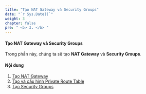 ```yaml
---
title: "Tạo NAT Gateway và Security Groups"
date: "`r Sys.Date()`"
weight: 3
chapter: false
pre: " <b> 3. </b> "
---
```


#### Tạo NAT Gateway và Security Groups

Trong phần này, chúng ta sẽ tạo **NAT Gateway** và **Security Groups**.

#### Nội dung

1. [Tạo NAT Gateway](3.1-createnatgw/)
2. [Tạo và cấu hình Private Route Table](3.2-createprivatert/)
3. [Tạo Security Groups](3.3-createsecuritygroup/)
